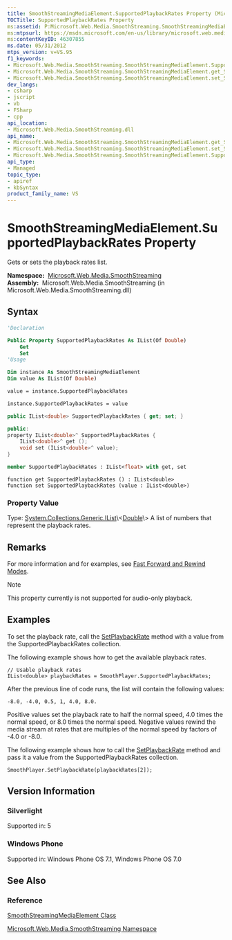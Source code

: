 ```yaml
---
title: SmoothStreamingMediaElement.SupportedPlaybackRates Property (Microsoft.Web.Media.SmoothStreaming)
TOCTitle: SupportedPlaybackRates Property
ms:assetid: P:Microsoft.Web.Media.SmoothStreaming.SmoothStreamingMediaElement.SupportedPlaybackRates
ms:mtpsurl: https://msdn.microsoft.com/en-us/library/microsoft.web.media.smoothstreaming.smoothstreamingmediaelement.supportedplaybackrates(v=VS.95)
ms:contentKeyID: 46307855
ms.date: 05/31/2012
mtps_version: v=VS.95
f1_keywords:
- Microsoft.Web.Media.SmoothStreaming.SmoothStreamingMediaElement.SupportedPlaybackRates
- Microsoft.Web.Media.SmoothStreaming.SmoothStreamingMediaElement.get_SupportedPlaybackRates
- Microsoft.Web.Media.SmoothStreaming.SmoothStreamingMediaElement.set_SupportedPlaybackRates
dev_langs:
- csharp
- jscript
- vb
- FSharp
- cpp
api_location:
- Microsoft.Web.Media.SmoothStreaming.dll
api_name:
- Microsoft.Web.Media.SmoothStreaming.SmoothStreamingMediaElement.get_SupportedPlaybackRates
- Microsoft.Web.Media.SmoothStreaming.SmoothStreamingMediaElement.set_SupportedPlaybackRates
- Microsoft.Web.Media.SmoothStreaming.SmoothStreamingMediaElement.SupportedPlaybackRates
api_type:
- Managed
topic_type:
- apiref
- kbSyntax
product_family_name: VS
---
```


# SmoothStreamingMediaElement.SupportedPlaybackRates Property

Gets or sets the playback rates list.

**Namespace:**  [Microsoft.Web.Media.SmoothStreaming](microsoft-web-media-smoothstreaming-namespace_1.md)  
**Assembly:**  Microsoft.Web.Media.SmoothStreaming (in Microsoft.Web.Media.SmoothStreaming.dll)

## Syntax

```vb
'Declaration

Public Property SupportedPlaybackRates As IList(Of Double)
    Get
    Set
'Usage

Dim instance As SmoothStreamingMediaElement
Dim value As IList(Of Double)

value = instance.SupportedPlaybackRates

instance.SupportedPlaybackRates = value
```

```csharp
public IList<double> SupportedPlaybackRates { get; set; }
```

```cpp
public:
property IList<double>^ SupportedPlaybackRates {
    IList<double>^ get ();
    void set (IList<double>^ value);
}
```

``` fsharp
member SupportedPlaybackRates : IList<float> with get, set
```

```jscript
function get SupportedPlaybackRates () : IList<double>
function set SupportedPlaybackRates (value : IList<double>)
```

### Property Value

Type: [System.Collections.Generic.IList](https://msdn.microsoft.com/library/5y536ey6\(v=vs.95\))\<[Double](https://msdn.microsoft.com/library/643eft0t\(v=vs.95\))\>  
A list of numbers that represent the playback rates.

## Remarks

For more information and for examples, see [Fast Forward and Rewind Modes](fast-forward-and-rewind-modes.md).


> [!NOTE]  
> This property currently is not supported for audio-only playback.


## Examples

To set the playback rate, call the [SetPlaybackRate](smoothstreamingmediaelement-setplaybackrate-method-microsoft-web-media-smoothstreaming_1.md) method with a value from the SupportedPlaybackRates collection.

The following example shows how to get the available playback rates.

    // Usable playback rates
    IList<double> playbackRates = SmoothPlayer.SupportedPlaybackRates;

After the previous line of code runs, the list will contain the following values:

    -8.0, -4.0, 0.5, 1, 4.0, 8.0.

Positive values set the playback rate to half the normal speed, 4.0 times the normal speed, or 8.0 times the normal speed. Negative values rewind the media stream at rates that are multiples of the normal speed by factors of -4.0 or -8.0.

The following example shows how to call the [SetPlaybackRate](smoothstreamingmediaelement-setplaybackrate-method-microsoft-web-media-smoothstreaming_1.md) method and pass it a value from the SupportedPlaybackRates collection.

    SmoothPlayer.SetPlaybackRate(playbackRates[2]);

## Version Information

### Silverlight

Supported in: 5  

### Windows Phone

Supported in: Windows Phone OS 7.1, Windows Phone OS 7.0  

## See Also

### Reference

[SmoothStreamingMediaElement Class](smoothstreamingmediaelement-class-microsoft-web-media-smoothstreaming_1.md)

[Microsoft.Web.Media.SmoothStreaming Namespace](microsoft-web-media-smoothstreaming-namespace_1.md)

